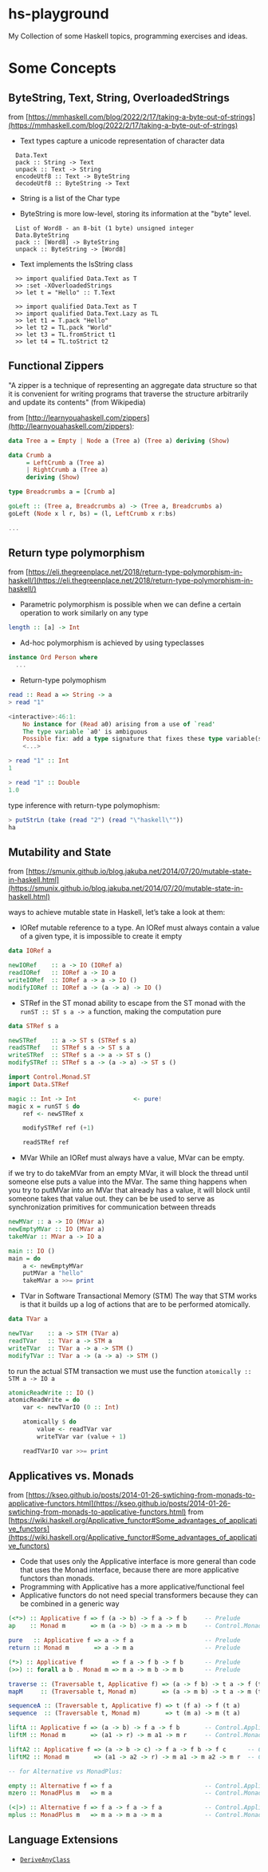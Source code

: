# hs-playground

My Collection of some Haskell topics, programming exercises and ideas.

# Some Concepts


## ByteString, Text, String, OverloadedStrings

from [https://mmhaskell.com/blog/2022/2/17/taking-a-byte-out-of-strings](https://mmhaskell.com/blog/2022/2/17/taking-a-byte-out-of-strings)

- Text types capture a unicode representation of character data
```
  Data.Text
  pack :: String -> Text
  unpack :: Text -> String
  encodeUtf8 :: Text -> ByteString
  decodeUtf8 :: ByteString -> Text
```
- String is a list of the Char type

- ByteString is more low-level, storing its information at the "byte" level.
```
  List of Word8 - an 8-bit (1 byte) unsigned integer
  Data.ByteString
  pack :: [Word8] -> ByteString
  unpack :: ByteString -> [Word8]
```
- Text implements the IsString class
```
  >> import qualified Data.Text as T
  >> :set -XOverloadedStrings
  >> let t = "Hello" :: T.Text

  >> import qualified Data.Text as T
  >> import qualified Data.Text.Lazy as TL
  >> let t1 = T.pack "Hello"
  >> let t2 = TL.pack "World"
  >> let t3 = TL.fromStrict t1
  >> let t4 = TL.toStrict t2
```

## Functional Zippers

"A zipper is a technique of representing an aggregate data structure so that it is convenient for writing programs that traverse the structure arbitrarily and update its contents" (from Wikipedia)

from [http://learnyouahaskell.com/zippers](http://learnyouahaskell.com/zippers):

```haskell
data Tree a = Empty | Node a (Tree a) (Tree a) deriving (Show)

data Crumb a
     = LeftCrumb a (Tree a)
     | RightCrumb a (Tree a)
     deriving (Show)

type Breadcrumbs a = [Crumb a]

goLeft :: (Tree a, Breadcrumbs a) -> (Tree a, Breadcrumbs a)
goLeft (Node x l r, bs) = (l, LeftCrumb x r:bs)

...
```


## Return type polymorphism

from [https://eli.thegreenplace.net/2018/return-type-polymorphism-in-haskell/](https://eli.thegreenplace.net/2018/return-type-polymorphism-in-haskell/)

- Parametric polymorphism is possible when we can define a certain operation to work similarly on any type
```haskell
length :: [a] -> Int
```

- Ad-hoc polymorphism is achieved by using typeclasses
```haskell
instance Ord Person where
  ...
```

- Return-type polymophism
```haskell
read :: Read a => String -> a
> read "1"

<interactive>:46:1:
    No instance for (Read a0) arising from a use of `read'
    The type variable `a0' is ambiguous
    Possible fix: add a type signature that fixes these type variable(s)
    <...>

> read "1" :: Int
1

> read "1" :: Double
1.0
```

type inference with return-type polymophism:
```haskell
> putStrLn (take (read "2") (read "\"haskell\""))
ha
```


## Mutability and State

from [https://smunix.github.io/blog.jakuba.net/2014/07/20/mutable-state-in-haskell.html](https://smunix.github.io/blog.jakuba.net/2014/07/20/mutable-state-in-haskell.html)

ways to achieve mutable state in Haskell, let’s take a look at them:

- IORef
mutable reference to a type. An IORef must always contain a value of a given type, it is impossible to create it empty
```haskell
data IORef a

newIORef    :: a -> IO (IORef a)
readIORef   :: IORef a -> IO a
writeIORef  :: IORef a -> a -> IO ()
modifyIORef :: IORef a -> (a -> a) -> IO ()
```

- STRef in the ST monad
ability to escape from the ST monad with the `runST :: ST s a -> a` function, making the computation pure
```haskell
data STRef s a

newSTRef    :: a -> ST s (STRef s a)
readSTRef   :: STRef s a -> ST s a
writeSTRef  :: STRef s a -> a -> ST s ()
modifySTRef :: STRef s a -> (a -> a) -> ST s ()
```
```haskell
import Control.Monad.ST
import Data.STRef

magic :: Int -> Int                <- pure!
magic x = runST $ do
    ref <- newSTRef x

    modifySTRef ref (+1)

    readSTRef ref
```

- MVar
While an IORef must always have a value, MVar can be empty.

if we try to do takeMVar from an empty MVar, it will block the thread until someone else puts a value into the MVar. The same thing happens when you try to putMVar into an MVar that already has a value, it will block until someone takes that value out. they can be be used to serve as synchronization primitives for communication between threads

```haskell
newMVar :: a -> IO (MVar a)
newEmptyMVar :: IO (MVar a)
takeMVar :: MVar a -> IO a
```
```haskell
main :: IO ()
main = do
    a <- newEmptyMVar
    putMVar a "hello"
    takeMVar a >>= print
```

- TVar in Software Transactional Memory (STM)
The way that STM works is that it builds up a log of actions that are to be performed atomically.

```haskell
data TVar a

newTVar    :: a -> STM (TVar a)
readTVar   :: TVar a -> STM a
writeTVar  :: TVar a -> a -> STM ()
modifyTVar :: TVar a -> (a -> a) -> STM ()
```

to run the actual STM transaction we must use the function `atomically :: STM a -> IO a`

```haskell
atomicReadWrite :: IO ()
atomicReadWrite = do
    var <- newTVarIO (0 :: Int)

    atomically $ do
        value <- readTVar var
        writeTVar var (value + 1)

    readTVarIO var >>= print
```


## Applicatives vs. Monads

from [https://kseo.github.io/posts/2014-01-26-swtiching-from-monads-to-applicative-functors.html](https://kseo.github.io/posts/2014-01-26-swtiching-from-monads-to-applicative-functors.html)
from [https://wiki.haskell.org/Applicative_functor#Some_advantages_of_applicative_functors](https://wiki.haskell.org/Applicative_functor#Some_advantages_of_applicative_functors)

- Code that uses only the Applicative interface is more general than code that uses the Monad interface, because there are more applicative functors than monads.
- Programming with Applicative has a more applicative/functional feel
- Applicative functors do not need special transformers because they can be combined in a generic way

```haskell
(<*>) :: Applicative f => f (a -> b) -> f a -> f b     -- Prelude
ap    :: Monad m       => m (a -> b) -> m a -> m b     -- Control.Monad

pure   :: Applicative f => a -> f a                    -- Prelude
return :: Monad m       => a -> m a                    -- Prelude

(*>) :: Applicative f        => f a -> f b -> f b      -- Prelude
(>>) :: forall a b . Monad m => m a -> m b -> m b      -- Prelude

traverse :: (Traversable t, Applicative f) => (a -> f b) -> t a -> f (t b)
mapM     :: (Traversable t, Monad m)       => (a -> m b) -> t a -> m (t b)

sequenceA :: (Traversable t, Applicative f) => t (f a) -> f (t a)
sequence  :: (Traversable t, Monad m)       => t (m a) -> m (t a)

liftA :: Applicative f => (a -> b) -> f a -> f b       -- Control.Applicative
liftM :: Monad m       => (a1 -> r) -> m a1 -> m r     -- Control.Monad

liftA2 :: Applicative f => (a -> b -> c) -> f a -> f b -> f c      -- Control.Applicative
liftM2 :: Monad m       => (a1 -> a2 -> r) -> m a1 -> m a2 -> m r  -- Control.Monad

-- for Alternative vs MonadPlus:

empty :: Alternative f => f a                          -- Control.Applicative
mzero :: MonadPlus m   => m a                          -- Control.Monad

(<|>) :: Alternative f => f a -> f a -> f a            -- Control.Applicative
mplus :: MonadPlus m   => m a -> m a -> m a            -- Control.Monad
```

## Language Extensions

- [`DeriveAnyClass`](https://ghc.gitlab.haskell.org/ghc/doc/users_guide/exts/derive_any_class.html)
